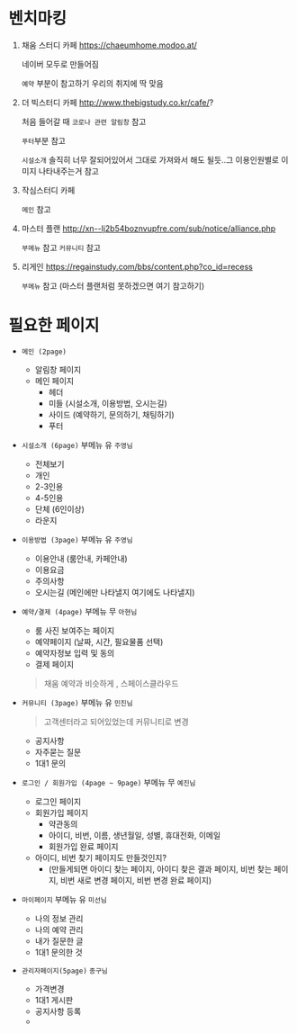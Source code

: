 
# 벤치마킹

   1. 채움 스터디 카페
      https://chaeumhome.modoo.at/

      네이버 모두로 만들어짐

      `예약` 부분이 참고하기 우리의 취지에 딱 맞음

   2. 더 빅스터디 카페 
      http://www.thebigstudy.co.kr/cafe/?

      처음 들어갈 때 `코로나 관련 알림창` 참고

      `푸터`부분 참고

      `시설소개` 솔직히 너무 잘되어있어서 그대로 가져와서 해도 될듯..그 이용인원별로 이미지 나타내주는거 참고

   3. 작심스터디 카페
      
      `메인` 참고

   4. 마스터 플랜
      http://xn--lj2b54boznvupfre.com/sub/notice/alliance.php

      `부메뉴` 참고
      `커뮤니티` 참고

   5. 리게인
      https://regainstudy.com/bbs/content.php?co_id=recess

      `부메뉴` 참고 (마스터 플랜처럼 못하겠으면 여기 참고하기)


# 필요한 페이지

- `메인 (2page)` 
  - 알림창 페이지
  - 메인 페이지
    - 헤더
    - 미들 (시설소개, 이용방법, 오시는길)
    - 사이드 (예약하기, 문의하기, 채팅하기)
    - 푸터
  
- `시설소개 (6page)` 부메뉴 유 `주영님`
  - 전체보기 
  - 개인
  - 2-3인용
  - 4-5인용
  - 단체 (6인이상)
  - 라운지
- `이용방법 (3page)` 부메뉴 유 `주영님`
  - 이용안내 (룸안내, 카페안내)
  - 이용요금
  - 주의사항
  - 오시는길 (메인에만 나타낼지 여기에도 나타낼지)


- `예약/결제 (4page)` 부메뉴 무 `아현님`
  - 룸 사진 보여주는 페이지
  - 예약페이지 (날짜, 시간, 필요물품 선택)
  - 예약자정보 입력 및 동의
  - 결제 페이지
  
  > 채움 예약과 비슷하게 , 스페이스클라우드

- `커뮤니티 (3page)` 부메뉴 유 `민진님`
  > 고객센터라고 되어있었는데 커뮤니티로 변경
  
  - 공지사항
  - 자주묻는 질문 
  - 1대1 문의
  
- `로그인 / 회원가입 (4page ~ 9page)` 부메뉴 무  `예진님`
  - 로그인 페이지
  - 회원가입 페이지 
    - 약관동의 
    - 아이디, 비번, 이름, 생년월일, 성별, 휴대전화, 이메일 
    - 회원가입 완료 페이지
  - 아이디, 비번 찾기 페이지도 만들것인지? 
    - (만들게되면 아이디 찾는 페이지, 아이디 찾은 결과 페이지, 비번 찾는 페이지, 비번 새로 변경 페이지, 비번 변경 완료 페이지)
  
- `마이페이지` 부메뉴 유 `미선님`
  - 나의 정보 관리
  - 나의 예약 관리
  - 내가 질문한 글
  - 1대1 문의한 것
  
- `관리자페이지(5page)` `종구님`
  - 가격변경
  - 1대1 게시판 
  - 공지사항 등록
  - 

